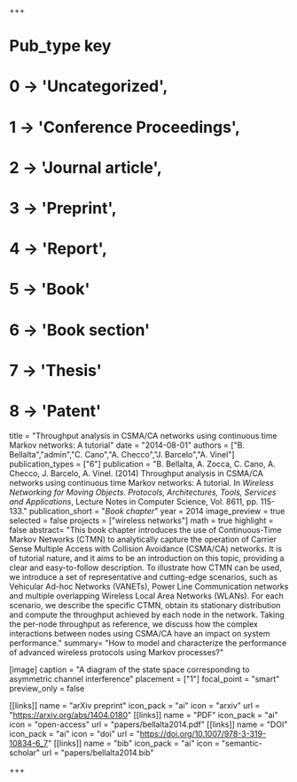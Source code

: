 +++
# Pub_type key
# 0 -> 'Uncategorized',
# 1 -> 'Conference Proceedings',
# 2 -> 'Journal article',
# 3 -> 'Preprint',
# 4 -> 'Report',
# 5 -> 'Book'
# 6 -> 'Book section'
# 7 -> 'Thesis'
# 8 -> 'Patent'

title = "Throughput analysis in CSMA/CA networks using continuous time Markov networks: A tutorial"
date = "2014-08-01"
authors = ["B. Bellalta","admin","C. Cano","A. Checco","J. Barcelo","A. Vinel"]
publication_types = ["6"]
publication =  "B. Bellalta, A. Zocca, C. Cano, A. Checco, J. Barcelo, A. Vinel. (2014) Throughput analysis in CSMA/CA networks using continuous time Markov networks: A tutorial. In _Wireless Networking for Moving Objects. Protocols, Architectures, Tools, Services and Applications_, Lecture Notes in Computer Science, Vol. 8611, pp. 115-133."
publication_short = "_Book chapter_"
year = 2014
image_preview = true
selected = false
projects = ["wireless networks"]
math = true
highlight = false
abstract= "This book chapter introduces the use of Continuous-Time Markov Networks (CTMN) to analytically capture the operation of Carrier Sense Multiple Access with Collision Avoidance (CSMA/CA) networks. It is of tutorial nature, and it aims to be an introduction on this topic, providing a clear and easy-to-follow description. To illustrate how CTMN can be used, we introduce a set of representative and cutting-edge scenarios, such as Vehicular Ad-hoc Networks (VANETs), Power Line Communication networks and multiple overlapping Wireless Local Area Networks (WLANs). For each scenario, we describe the specific CTMN, obtain its stationary distribution and compute the throughput achieved by each node in the network. Taking the per-node throughput as reference, we discuss how the complex interactions between nodes using CSMA/CA have an impact on system performance."
summary= "How to model and characterize the performance of advanced wireless protocols using Markov processes?"

[image]
  caption = "A diagram of the state space corresponding to asymmetric channel interference"
  placement = ["1"]
  focal_point = "smart"
  preview_only = false

[[links]]
  name = "arXiv preprint"
  icon_pack = "ai"
  icon = "arxiv"
  url = "https://arxiv.org/abs/1404.0180"
[[links]]
  name = "PDF"
  icon_pack = "ai"
  icon = "open-access"
  url = "papers/bellalta2014.pdf"
[[links]]
  name = "DOI"
  icon_pack = "ai"
  icon = "doi"
  url = "https://doi.org/10.1007/978-3-319-10834-6_7"
[[links]]
  name = "bib"
  icon_pack = "ai"
  icon = "semantic-scholar"
  url = "papers/bellalta2014.bib"

+++
